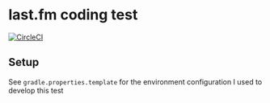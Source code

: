 # last.fm coding test

[![CircleCI](https://circleci.com/gh/jlmcdonnell/lastfm-test/tree/master.svg?style=svg)](https://circleci.com/gh/jlmcdonnell/lastfm-test/tree/master)

## Setup

See `gradle.properties.template` for the environment configuration I used to develop this test